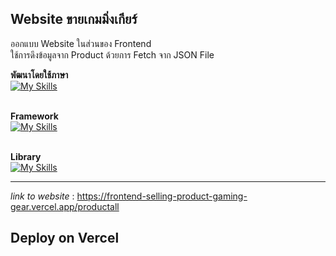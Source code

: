 ## Website ขายเกมมิ่งเกียร์
<span>ออกแบบ Website ในส่วนของ Frontend</span>
</br>
<span>ใช้การดึงข้อมูลจาก Product ด้วยการ Fetch จาก JSON File</span>
  
**พัฒนาโดยใช้ภาษา**
<br />
[![My Skills](https://skillicons.dev/icons?i=html,css,js)](https://skillicons.dev)
<br />
<br />

**Framework**
<br />
[![My Skills](https://skillicons.dev/icons?i=tailwind)](https://skillicons.dev)
<br />
<br />

**Library**
<br />
[![My Skills](https://skillicons.dev/icons?i=react)](https://skillicons.dev)
<hr>

*link to website* : https://frontend-selling-product-gaming-gear.vercel.app/productall

## Deploy on Vercel
